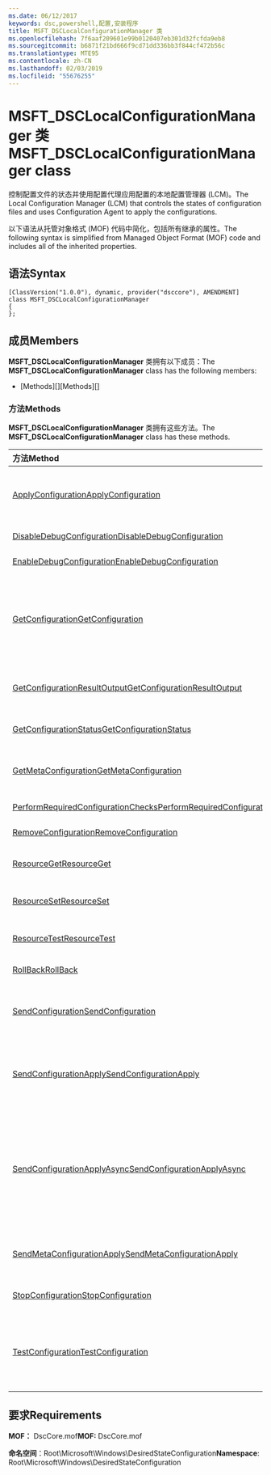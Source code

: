 ```yaml
---
ms.date: 06/12/2017
keywords: dsc,powershell,配置,安装程序
title: MSFT_DSCLocalConfigurationManager 类
ms.openlocfilehash: 7f6aaf209601e99b0120407eb301d32fcfda9eb8
ms.sourcegitcommit: b6871f21bd666f9cd71dd336bb3f844cf472b56c
ms.translationtype: MTE95
ms.contentlocale: zh-CN
ms.lasthandoff: 02/03/2019
ms.locfileid: "55676255"
---
```

# <a name="msftdsclocalconfigurationmanager-class"></a><span data-ttu-id="ca63f-103">MSFT_DSCLocalConfigurationManager 类</span><span class="sxs-lookup"><span data-stu-id="ca63f-103">MSFT_DSCLocalConfigurationManager class</span></span>

<span data-ttu-id="ca63f-104">控制配置文件的状态并使用配置代理应用配置的本地配置管理器 (LCM)。</span><span class="sxs-lookup"><span data-stu-id="ca63f-104">The Local Configuration Manager (LCM) that controls the states of configuration files and uses Configuration Agent to apply the configurations.</span></span>

<span data-ttu-id="ca63f-105">以下语法从托管对象格式 (MOF) 代码中简化，包括所有继承的属性。</span><span class="sxs-lookup"><span data-stu-id="ca63f-105">The following syntax is simplified from Managed Object Format (MOF) code and includes all of the inherited properties.</span></span>

## <a name="syntax"></a><span data-ttu-id="ca63f-106">语法</span><span class="sxs-lookup"><span data-stu-id="ca63f-106">Syntax</span></span>

```
[ClassVersion("1.0.0"), dynamic, provider("dsccore"), AMENDMENT]
class MSFT_DSCLocalConfigurationManager
{
};
```

## <a name="members"></a><span data-ttu-id="ca63f-107">成员</span><span class="sxs-lookup"><span data-stu-id="ca63f-107">Members</span></span>

<span data-ttu-id="ca63f-108">**MSFT_DSCLocalConfigurationManager** 类拥有以下成员：</span><span class="sxs-lookup"><span data-stu-id="ca63f-108">The **MSFT_DSCLocalConfigurationManager** class has the following members:</span></span>

- <span data-ttu-id="ca63f-109">[Methods][]</span><span class="sxs-lookup"><span data-stu-id="ca63f-109">[Methods][]</span></span>

### <a name="methods"></a><span data-ttu-id="ca63f-110">方法</span><span class="sxs-lookup"><span data-stu-id="ca63f-110">Methods</span></span>

<span data-ttu-id="ca63f-111">**MSFT_DSCLocalConfigurationManager** 类拥有这些方法。</span><span class="sxs-lookup"><span data-stu-id="ca63f-111">The **MSFT_DSCLocalConfigurationManager** class has these methods.</span></span>

|<span data-ttu-id="ca63f-112">方法</span><span class="sxs-lookup"><span data-stu-id="ca63f-112">Method</span></span> |<span data-ttu-id="ca63f-113">说明</span><span class="sxs-lookup"><span data-stu-id="ca63f-113">Description</span></span> |
|:--- |:---|
| [<span data-ttu-id="ca63f-114">ApplyConfiguration</span><span class="sxs-lookup"><span data-stu-id="ca63f-114">ApplyConfiguration</span></span>](msft-dsclocalconfigurationmanager-applyconfiguration.md)| <span data-ttu-id="ca63f-115">使用配置代理应用处于挂起状态的配置。</span><span class="sxs-lookup"><span data-stu-id="ca63f-115">Uses the Configuration Agent to apply the configuration that is pending.</span></span>|
| [<span data-ttu-id="ca63f-116">DisableDebugConfiguration</span><span class="sxs-lookup"><span data-stu-id="ca63f-116">DisableDebugConfiguration</span></span>](msft-dsclocalconfigurationmanager-disabledebugconfiguration.md)| <span data-ttu-id="ca63f-117">禁用 DSC 资源调试。</span><span class="sxs-lookup"><span data-stu-id="ca63f-117">Disables DSC resource debugging.</span></span>|
| [<span data-ttu-id="ca63f-118">EnableDebugConfiguration</span><span class="sxs-lookup"><span data-stu-id="ca63f-118">EnableDebugConfiguration</span></span>](msft-dsclocalconfigurationmanager-enabledebugconfiguration.md)| <span data-ttu-id="ca63f-119">启用 DSC 资源调试。</span><span class="sxs-lookup"><span data-stu-id="ca63f-119">Enables DSC resource debugging.</span></span>|
| [<span data-ttu-id="ca63f-120">GetConfiguration</span><span class="sxs-lookup"><span data-stu-id="ca63f-120">GetConfiguration</span></span>](msft-dsclocalconfigurationmanager-getconfiguration.md)| <span data-ttu-id="ca63f-121">将配置文档发送到托管节点，并使用配置代理的 **Get** 方法以应用配置。</span><span class="sxs-lookup"><span data-stu-id="ca63f-121">Sends the configuration document to the managed node and uses the **Get** method of the Configuration Agent to apply the configuration.</span></span>|
| [<span data-ttu-id="ca63f-122">GetConfigurationResultOutput</span><span class="sxs-lookup"><span data-stu-id="ca63f-122">GetConfigurationResultOutput</span></span>](msft-dsclocalconfigurationmanager-getconfigurationresultoutput.md)| <span data-ttu-id="ca63f-123">获取与特定作业相关的配置代理输出。</span><span class="sxs-lookup"><span data-stu-id="ca63f-123">Gets the Configuration Agent output relating to a specific job.</span></span>|
| [<span data-ttu-id="ca63f-124">GetConfigurationStatus</span><span class="sxs-lookup"><span data-stu-id="ca63f-124">GetConfigurationStatus</span></span>](msft-dsclocalconfigurationmanager-getconfigurationstatus.md)| <span data-ttu-id="ca63f-125">获取配置状态历史记录。</span><span class="sxs-lookup"><span data-stu-id="ca63f-125">Get the configuration status history.</span></span>|
| [<span data-ttu-id="ca63f-126">GetMetaConfiguration</span><span class="sxs-lookup"><span data-stu-id="ca63f-126">GetMetaConfiguration</span></span>](msft-dsclocalconfigurationmanager-getmetaconfiguration.md)| <span data-ttu-id="ca63f-127">获取用于控制配置代理的 LCM 设置。</span><span class="sxs-lookup"><span data-stu-id="ca63f-127">Gets the LCM settings that are used to control Configuration Agent.</span></span>|
| [<span data-ttu-id="ca63f-128">PerformRequiredConfigurationChecks</span><span class="sxs-lookup"><span data-stu-id="ca63f-128">PerformRequiredConfigurationChecks</span></span>](msft-dsclocalconfigurationmanager-performrequiredconfigurationchecks.md)| <span data-ttu-id="ca63f-129">启动一致性检查。</span><span class="sxs-lookup"><span data-stu-id="ca63f-129">Starts the consistency check.</span></span>|
| [<span data-ttu-id="ca63f-130">RemoveConfiguration</span><span class="sxs-lookup"><span data-stu-id="ca63f-130">RemoveConfiguration</span></span>](msft-dsclocalconfigurationmanager-removeconfiguration.md)| <span data-ttu-id="ca63f-131">删除配置文件。</span><span class="sxs-lookup"><span data-stu-id="ca63f-131">Removes the configuration files.</span></span>|
| [<span data-ttu-id="ca63f-132">ResourceGet</span><span class="sxs-lookup"><span data-stu-id="ca63f-132">ResourceGet</span></span>](msft-dsclocalconfigurationmanager-resourceget.md)| <span data-ttu-id="ca63f-133">直接调用 DSC 资源的 **Get** 方法。</span><span class="sxs-lookup"><span data-stu-id="ca63f-133">Directly calls the **Get** method of a DSC resource.</span></span>|
| [<span data-ttu-id="ca63f-134">ResourceSet</span><span class="sxs-lookup"><span data-stu-id="ca63f-134">ResourceSet</span></span>](msft-dsclocalconfigurationmanager-resourceset.md)| <span data-ttu-id="ca63f-135">直接调用 DSC 资源的 **Set** 方法。</span><span class="sxs-lookup"><span data-stu-id="ca63f-135">Directly calls the **Set** method of a DSC resource.</span></span>|
| [<span data-ttu-id="ca63f-136">ResourceTest</span><span class="sxs-lookup"><span data-stu-id="ca63f-136">ResourceTest</span></span>](msft-dsclocalconfigurationmanager-resourcetest.md)| <span data-ttu-id="ca63f-137">直接调用 DSC 资源的 **Test** 方法。</span><span class="sxs-lookup"><span data-stu-id="ca63f-137">Directly calls the **Test** method of a DSC resource.</span></span>|
| [<span data-ttu-id="ca63f-138">RollBack</span><span class="sxs-lookup"><span data-stu-id="ca63f-138">RollBack</span></span>](msft-dsclocalconfigurationmanager-rollback.md)| <span data-ttu-id="ca63f-139">回滚到以前的配置。</span><span class="sxs-lookup"><span data-stu-id="ca63f-139">Rolls back to a previous configuration.</span></span>|
| [<span data-ttu-id="ca63f-140">SendConfiguration</span><span class="sxs-lookup"><span data-stu-id="ca63f-140">SendConfiguration</span></span>](msft-dsclocalconfigurationmanager-sendconfiguration.md)| <span data-ttu-id="ca63f-141">将配置文档发送到托管节点并将其保存为挂起的更改。</span><span class="sxs-lookup"><span data-stu-id="ca63f-141">Sends the configuration document to the managed node and saves it as a pending change.</span></span>|
| [<span data-ttu-id="ca63f-142">SendConfigurationApply</span><span class="sxs-lookup"><span data-stu-id="ca63f-142">SendConfigurationApply</span></span>](msft-dsclocalconfigurationmanager-sendconfigurationapply.md)| <span data-ttu-id="ca63f-143">将配置文档发送到托管节点，并使用配置代理应用配置。</span><span class="sxs-lookup"><span data-stu-id="ca63f-143">Sends the configuration document to the managed node and uses the Configuration Agent to apply the configuration.</span></span>|
| [<span data-ttu-id="ca63f-144">SendConfigurationApplyAsync</span><span class="sxs-lookup"><span data-stu-id="ca63f-144">SendConfigurationApplyAsync</span></span>](msft-dsclocalconfigurationmanager-sendconfigurationapplyasync.md)| <span data-ttu-id="ca63f-145">将配置文档发送到托管节点，并开始使用配置代理应用配置。</span><span class="sxs-lookup"><span data-stu-id="ca63f-145">Send the configuration document to the managed node and start using the Configuration Agent to apply the configuration.</span></span> <span data-ttu-id="ca63f-146">使用 GetConfigurationResultOutput 检索结果输出。</span><span class="sxs-lookup"><span data-stu-id="ca63f-146">Use GetConfigurationResultOutput to retrieve result output.</span></span>|
| [<span data-ttu-id="ca63f-147">SendMetaConfigurationApply</span><span class="sxs-lookup"><span data-stu-id="ca63f-147">SendMetaConfigurationApply</span></span>](msft-dsclocalconfigurationmanager-sendmetaconfigurationapply.md)| <span data-ttu-id="ca63f-148">设置用于控制配置代理的 LCM 设置。</span><span class="sxs-lookup"><span data-stu-id="ca63f-148">Sets the LCM settings that are used to control the Configuration Agent.</span></span>|
| [<span data-ttu-id="ca63f-149">StopConfiguration</span><span class="sxs-lookup"><span data-stu-id="ca63f-149">StopConfiguration</span></span>](msft-dsclocalconfigurationmanager-stopconfiguration.md)| <span data-ttu-id="ca63f-150">停止正在进行的配置。</span><span class="sxs-lookup"><span data-stu-id="ca63f-150">Stops the configuration that is in progress.</span></span>|
| [<span data-ttu-id="ca63f-151">TestConfiguration</span><span class="sxs-lookup"><span data-stu-id="ca63f-151">TestConfiguration</span></span>](msft-dsclocalconfigurationmanager-testconfiguration.md)| <span data-ttu-id="ca63f-152">将配置文档发送到托管节点并针对该文档验证当前配置。</span><span class="sxs-lookup"><span data-stu-id="ca63f-152">Sends the configuration document to the managed node and verifies the current configuration against the document.</span></span>|

## <a name="requirements"></a><span data-ttu-id="ca63f-153">要求</span><span class="sxs-lookup"><span data-stu-id="ca63f-153">Requirements</span></span>

<span data-ttu-id="ca63f-154">**MOF：** DscCore.mof</span><span class="sxs-lookup"><span data-stu-id="ca63f-154">**MOF:** DscCore.mof</span></span>

<span data-ttu-id="ca63f-155">**命名空间**：Root\Microsoft\Windows\DesiredStateConfiguration</span><span class="sxs-lookup"><span data-stu-id="ca63f-155">**Namespace**: Root\Microsoft\Windows\DesiredStateConfiguration</span></span>